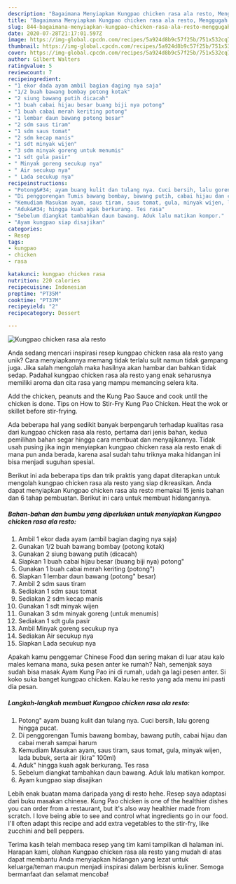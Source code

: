 ```yaml
---
description: "Bagaimana Menyiapkan Kungpao chicken rasa ala resto, Menggugah Selera"
title: "Bagaimana Menyiapkan Kungpao chicken rasa ala resto, Menggugah Selera"
slug: 844-bagaimana-menyiapkan-kungpao-chicken-rasa-ala-resto-menggugah-selera
date: 2020-07-28T21:17:01.597Z
image: https://img-global.cpcdn.com/recipes/5a924d8b9c57f25b/751x532cq70/kungpao-chicken-rasa-ala-resto-foto-resep-utama.jpg
thumbnail: https://img-global.cpcdn.com/recipes/5a924d8b9c57f25b/751x532cq70/kungpao-chicken-rasa-ala-resto-foto-resep-utama.jpg
cover: https://img-global.cpcdn.com/recipes/5a924d8b9c57f25b/751x532cq70/kungpao-chicken-rasa-ala-resto-foto-resep-utama.jpg
author: Gilbert Walters
ratingvalue: 5
reviewcount: 7
recipeingredient:
- "1 ekor dada ayam ambil bagian daging nya saja"
- "1/2 buah bawang bombay potong kotak"
- "2 siung bawang putih dicacah"
- "1 buah cabai hijau besar buang biji nya potong"
- "1 buah cabai merah keriting potong"
- "1 lembar daun bawang potong besar"
- "2 sdm saus tiram"
- "1 sdm saus tomat"
- "2 sdm kecap manis"
- "1 sdt minyak wijen"
- "3 sdm minyak goreng untuk menumis"
- "1 sdt gula pasir"
- " Minyak goreng secukup nya"
- " Air secukup nya"
- " Lada secukup nya"
recipeinstructions:
- "Potong&#34; ayam buang kulit dan tulang nya. Cuci bersih, lalu goreng hingga pucat."
- "Di penggorengan Tumis bawang bombay, bawang putih, cabai hijau dan cabai merah sampai harum"
- "Kemudiam Masukan ayam, saus tiram, saus tomat, gula, minyak wijen, lada bubuk, serta air (kira&#34; 100ml)"
- "Aduk&#34; hingga kuah agak berkurang. Tes rasa"
- "Sebelum diangkat tambahkan daun bawang. Aduk lalu matikan kompor."
- "Ayam kungpao siap disajikan"
categories:
- Resep
tags:
- kungpao
- chicken
- rasa

katakunci: kungpao chicken rasa 
nutrition: 220 calories
recipecuisine: Indonesian
preptime: "PT35M"
cooktime: "PT37M"
recipeyield: "2"
recipecategory: Dessert

---
```



![Kungpao chicken rasa ala resto](https://img-global.cpcdn.com/recipes/5a924d8b9c57f25b/751x532cq70/kungpao-chicken-rasa-ala-resto-foto-resep-utama.jpg)

Anda sedang mencari inspirasi resep kungpao chicken rasa ala resto yang unik? Cara menyiapkannya memang tidak terlalu sulit namun tidak gampang juga. Jika salah mengolah maka hasilnya akan hambar dan bahkan tidak sedap. Padahal kungpao chicken rasa ala resto yang enak seharusnya memiliki aroma dan cita rasa yang mampu memancing selera kita.

Add the chicken, peanuts and the Kung Pao Sauce and cook until the chicken is done. Tips on How to Stir-Fry Kung Pao Chicken. Heat the wok or skillet before stir-frying.

Ada beberapa hal yang sedikit banyak berpengaruh terhadap kualitas rasa dari kungpao chicken rasa ala resto, pertama dari jenis bahan, kedua pemilihan bahan segar hingga cara membuat dan menyajikannya. Tidak usah pusing jika ingin menyiapkan kungpao chicken rasa ala resto enak di mana pun anda berada, karena asal sudah tahu triknya maka hidangan ini bisa menjadi suguhan spesial.


Berikut ini ada beberapa tips dan trik praktis yang dapat diterapkan untuk mengolah kungpao chicken rasa ala resto yang siap dikreasikan. Anda dapat menyiapkan Kungpao chicken rasa ala resto memakai 15 jenis bahan dan 6 tahap pembuatan. Berikut ini cara untuk membuat hidangannya.

<!--inarticleads1-->

##### Bahan-bahan dan bumbu yang diperlukan untuk menyiapkan Kungpao chicken rasa ala resto:

1. Ambil 1 ekor dada ayam (ambil bagian daging nya saja)
1. Gunakan 1/2 buah bawang bombay (potong kotak)
1. Gunakan 2 siung bawang putih (dicacah)
1. Siapkan 1 buah cabai hijau besar (buang biji nya) potong&#34;
1. Gunakan 1 buah cabai merah keriting (potong&#34;)
1. Siapkan 1 lembar daun bawang (potong&#34; besar)
1. Ambil 2 sdm saus tiram
1. Sediakan 1 sdm saus tomat
1. Sediakan 2 sdm kecap manis
1. Gunakan 1 sdt minyak wijen
1. Gunakan 3 sdm minyak goreng (untuk menumis)
1. Sediakan 1 sdt gula pasir
1. Ambil  Minyak goreng secukup nya
1. Sediakan  Air secukup nya
1. Siapkan  Lada secukup nya


Apakah kamu penggemar Chinese Food dan sering makan di luar atau kalo males kemana mana, suka pesen anter ke rumah? Nah, semenjak saya sudah bisa masak Ayam Kung Pao ini di rumah, udah ga lagi pesen anter. Si koko suka banget kungpao chicken. Kalau ke resto yang ada menu ini pasti dia pesan. 

<!--inarticleads2-->

##### Langkah-langkah membuat Kungpao chicken rasa ala resto:

1. Potong&#34; ayam buang kulit dan tulang nya. Cuci bersih, lalu goreng hingga pucat.
1. Di penggorengan Tumis bawang bombay, bawang putih, cabai hijau dan cabai merah sampai harum
1. Kemudiam Masukan ayam, saus tiram, saus tomat, gula, minyak wijen, lada bubuk, serta air (kira&#34; 100ml)
1. Aduk&#34; hingga kuah agak berkurang. Tes rasa
1. Sebelum diangkat tambahkan daun bawang. Aduk lalu matikan kompor.
1. Ayam kungpao siap disajikan


Lebih enak buatan mama daripada yang di resto hehe. Resep saya adaptasi dari buku masakan chinese. Kung Pao chicken is one of the healthier dishes you can order from a restaurant, but it&#39;s also way healthier made from scratch. I love being able to see and control what ingredients go in our food. I&#39;ll often adapt this recipe and add extra vegetables to the stir-fry, like zucchini and bell peppers. 

Terima kasih telah membaca resep yang tim kami tampilkan di halaman ini. Harapan kami, olahan Kungpao chicken rasa ala resto yang mudah di atas dapat membantu Anda menyiapkan hidangan yang lezat untuk keluarga/teman maupun menjadi inspirasi dalam berbisnis kuliner. Semoga bermanfaat dan selamat mencoba!
